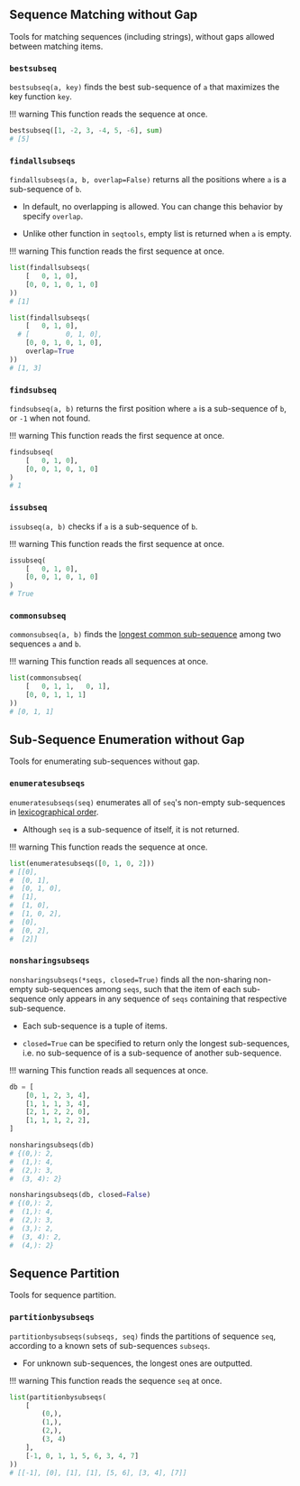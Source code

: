 ## Sequence Matching without Gap

Tools for matching sequences (including strings), without gaps allowed between matching items.

### `bestsubseq`

`bestsubseq(a, key)` finds the best sub-sequence of `a` that maximizes the key function `key`.

!!! warning
    This function reads the sequence at once.

``` python
bestsubseq([1, -2, 3, -4, 5, -6], sum)
# [5]
```

### `findallsubseqs`

`findallsubseqs(a, b, overlap=False)` returns all the positions where `a` is a sub-sequence of `b`.

- In default, no overlapping is allowed. You can change this behavior by specify `overlap`.

- Unlike other function in `seqtools`, empty list is returned when `a` is empty.

!!! warning
    This function reads the first sequence at once.

``` python
list(findallsubseqs(
    [   0, 1, 0],
    [0, 0, 1, 0, 1, 0]
))
# [1]

list(findallsubseqs(
    [   0, 1, 0],
  # [         0, 1, 0],
    [0, 0, 1, 0, 1, 0],
    overlap=True
))
# [1, 3]
```

### `findsubseq`

`findsubseq(a, b)` returns the first position where `a` is a sub-sequence of `b`, or `-1` when not found.

!!! warning
    This function reads the first sequence at once.

``` python
findsubseq(
    [   0, 1, 0],
    [0, 0, 1, 0, 1, 0]
)
# 1
```

### `issubseq`

`issubseq(a, b)` checks if `a` is a sub-sequence of `b`.

!!! warning
    This function reads the first sequence at once.

``` python
issubseq(
    [   0, 1, 0],
    [0, 0, 1, 0, 1, 0]
)
# True
```

### `commonsubseq`

`commonsubseq(a, b)` finds the [longest common sub-sequence](https://en.wikipedia.org/wiki/Longest_common_substring_problem) among two sequences `a` and `b`.

!!! warning
    This function reads all sequences at once.

``` python
list(commonsubseq(
    [   0, 1, 1,   0, 1],
    [0, 0, 1, 1, 1]
))
# [0, 1, 1]
```

## Sub-Sequence Enumeration without Gap

Tools for enumerating sub-sequences without gap.

### `enumeratesubseqs`

`enumeratesubseqs(seq)` enumerates all of `seq`'s non-empty sub-sequences in [lexicographical order](https://en.wikipedia.org/wiki/Lexicographical_order).

- Although `seq` is a sub-sequence of itself, it is not returned.

!!! warning
    This function reads the sequence at once.

``` python
list(enumeratesubseqs([0, 1, 0, 2]))
# [[0],
#  [0, 1],
#  [0, 1, 0],
#  [1],
#  [1, 0],
#  [1, 0, 2],
#  [0],
#  [0, 2],
#  [2]]
```

### `nonsharingsubseqs`

`nonsharingsubseqs(*seqs, closed=True)` finds all the non-sharing non-empty sub-sequences among `seqs`, such that the item of each sub-sequence only appears in any sequence of `seqs` containing that respective sub-sequence.

- Each sub-sequence is a tuple of items.

- `closed=True` can be specified to return only the longest sub-sequences, i.e. no sub-sequence of is a sub-sequence of another sub-sequence.

!!! warning
    This function reads all sequences at once.

``` python
db = [
    [0, 1, 2, 3, 4],
    [1, 1, 1, 3, 4],
    [2, 1, 2, 2, 0],
    [1, 1, 1, 2, 2],
]

nonsharingsubseqs(db)
# {(0,): 2,
#  (1,): 4,
#  (2,): 3,
#  (3, 4): 2}

nonsharingsubseqs(db, closed=False)
# {(0,): 2,
#  (1,): 4,
#  (2,): 3,
#  (3,): 2,
#  (3, 4): 2,
#  (4,): 2}
```

## Sequence Partition

Tools for sequence partition.

### `partitionbysubseqs`

`partitionbysubseqs(subseqs, seq)` finds the partitions of sequence `seq`, according to a known sets of sub-sequences `subseqs`.

- For unknown sub-sequences, the longest ones are outputted.

!!! warning
    This function reads the sequence `seq` at once.

``` python
list(partitionbysubseqs(
    [
        (0,),
        (1,),
        (2,),
        (3, 4)
    ],
    [-1, 0, 1, 1, 5, 6, 3, 4, 7]
))
# [[-1], [0], [1], [1], [5, 6], [3, 4], [7]]
```
